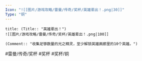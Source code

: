 ```yaml
---
Icon: "![[图片/游戏攻略/雷曼/传奇/奖杯/英雄辈出！.png|30]]"
Type: "铜"
---
```

```ad-common-bronze-trophy
title: (Title:: "英雄辈出！")
![[图片/游戏攻略/雷曼/传奇/奖杯/英雄辈出！.png|100]]

(Comment:: "收集足够数量的光之精灵，至少解锁英雄画廊里的10个英雄。")
```

#雷曼/传奇/奖杯 #奖杯 #奖杯/铜
